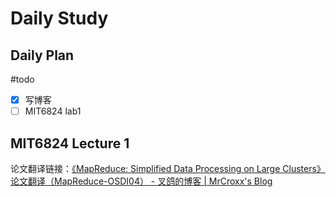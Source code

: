 # Daily Study
## Daily Plan
#todo
- [x] 写博客
- [ ] MIT6824 lab1
## MIT6824 Lecture 1
论文翻译链接：[《MapReduce: Simplified Data Processing on Large Clusters》论文翻译（MapReduce-OSDI04） - 叉鸽的博客 | MrCroxx's Blog](https://blog.mrcroxx.com/posts/paper-reading/mapreduce-osdi04/#41-%E5%88%86%E5%8C%BA%E5%87%BD%E6%95%B0)

